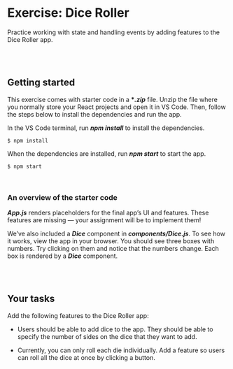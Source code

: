 # Exercise: Dice Roller

Practice working with state and handling events by adding features to the Dice Roller app.

<br>
<br>

## Getting started

This exercise comes with starter code in a **\*_.zip_** file. Unzip the file where you normally store your React projects and open it in VS Code. Then, follow the steps below to install the dependencies and run the app.

In the VS Code terminal, run **_npm install_** to install the dependencies.

```
$ npm install
```

When the dependencies are installed, run **_npm start_** to start the app.

```
$ npm start
```

<br>

### An overview of the starter code

**_App.js_** renders placeholders for the final app’s UI and features. These features are missing — your assignment will be to implement them!

We’ve also included a **_Dice_** component in **_components/Dice.js_**. To see how it works, view the app in your browser. You should see three boxes with numbers. Try clicking on them and notice that the numbers change. Each box is rendered by a **_Dice_** component.

<br>
<br>

## Your tasks

Add the following features to the Dice Roller app:

- Users should be able to add dice to the app. They should be able to specify the number of sides on the dice that they want to add.

- Currently, you can only roll each die individually. Add a feature so users can roll all the dice at once by clicking a button.
